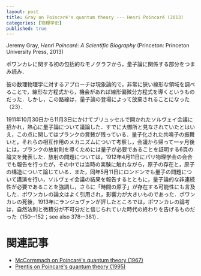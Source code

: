 ```yaml
---
layout: post
title: Gray on Poincaré's quantum theory --- Henri Poincaré (2013)
categories: [物理学史]
published: true
---
```


Jeremy Gray, _Henri Poincaré: A Scientific Biography_ (Princeton: Princeton University Press, 2013)

ポワンカレに関する初の包括的なモノグラフから，量子論に関係する部分をつまみ読み．

彼の数理物理学に対するアプローチは現象論的で，非常に狭い線形な領域を調べることで，線形な方程式から，機会があれば線形偏微分方程式を導くというものだった．しかし，この路線は，量子論の登場によって放棄されることになった（23）．

1911年10月30日から11月3日にかけてブリュッセルで開かれたソルヴェイ会議に招かれ，熱心に量子論について議論した．すでに大御所と見なされていたとはいえ，この点に関してはプランクの賞賛が残っている．量子化された共鳴子の振舞いと，それらの相互作用のメカニズムについて考察し，会議から帰って一ヶ月後には，プランクの放射則を導くためには量子が必要であることを証明する6頁の論文を発表した．放射の問題については，1912年4月11日にパリ物理学会の会合でも報告を行ったが，その中では当時の実験に触れながら，原子の存在と，原子の構造について論じている．また，同年5月11日にロンドンでも量子の問題について講演を行い，ソルヴェイ会議の結果を報告するとともに，量子論的な非連続性が必要であることを強調し，さらに「時間の原子」が存在する可能性にも言及した．ポワンカレの論文はよく引用され，影響力が大きいものであった．ポワンカレの死後，1913年にランジュヴァンが評したところでは，ポワンカレの論考は，自然法則と微積分が不可分だと信じられていた時代の終わりを告げるものだった（150--152；see also 378--381）．

# 関連記事

* [McCormmach on Poincaré's quantum theory (1967)](http://hinaba.org/mikro-und-makro/2017/07/01/01.html)
* [Prentis on Poincaré's quantum theory (1995)](http://hinaba.org/mikro-und-makro/2017/06/30/01.html)
